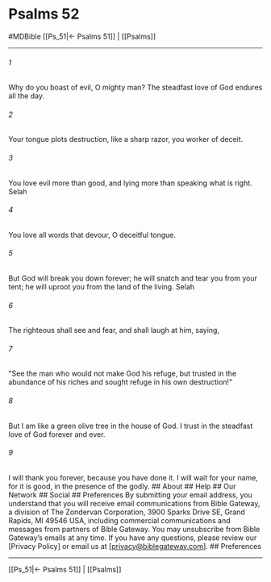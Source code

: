 # Psalms 52
#MDBible
[[Ps_51|← Psalms 51]] | [[Psalms]]

***






###### 1 


Why do you boast of evil, O mighty man? The steadfast love of God endures all the day. 





###### 2 


Your tongue plots destruction, like a sharp razor, you worker of deceit. 





###### 3 


You love evil more than good, and lying more than speaking what is right. Selah 





###### 4 


You love all words that devour, O deceitful tongue. 





###### 5 


But God will break you down forever; he will snatch and tear you from your tent; he will uproot you from the land of the living. Selah 





###### 6 


The righteous shall see and fear, and shall laugh at him, saying, 





###### 7 


"See the man who would not make God his refuge, but trusted in the abundance of his riches and sought refuge in his own destruction!" 





###### 8 


But I am like a green olive tree in the house of God. I trust in the steadfast love of God forever and ever. 





###### 9 


I will thank you forever, because you have done it. I will wait for your name, for it is good, in the presence of the godly. ## About ## Help ## Our Network ## Social ## Preferences By submitting your email address, you understand that you will receive email communications from Bible Gateway, a division of The Zondervan Corporation, 3900 Sparks Drive SE, Grand Rapids, MI 49546 USA, including commercial communications and messages from partners of Bible Gateway. You may unsubscribe from Bible Gateway&rsquo;s emails at any time. If you have any questions, please review our [Privacy Policy] or email us at [privacy@biblegateway.com]. ## Preferences

***

[[Ps_51|← Psalms 51]] | [[Psalms]]
